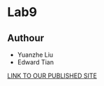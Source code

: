 # Lab9
## Authour
- Yuanzhe Liu
- Edward Tian

[LINK TO OUR PUBLISHED SITE](https://yuanzhe-liu6.github.io/Lab9/)
